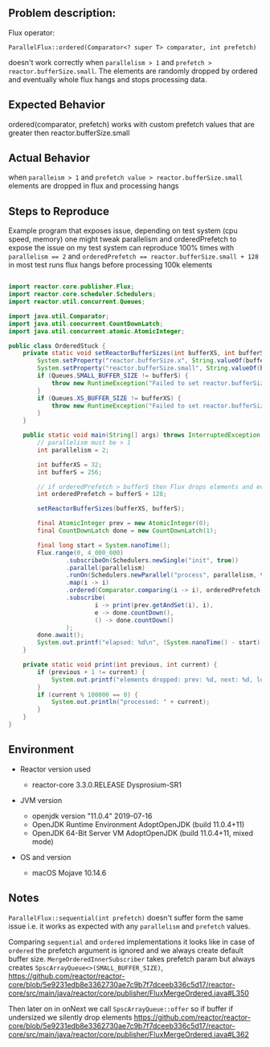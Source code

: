 ## Problem description:

Flux operator:

`ParallelFlux::ordered(Comparator<? super T> comparator, int prefetch)`

doesn't work correctly when `parallelism > 1` and `prefetch > reactor.bufferSize.small`.
The elements are randomly dropped by ordered and eventually whole flux hangs and stops processing data.


## Expected Behavior
ordered(comparator,  prefetch) works with custom prefetch values that are greater then reactor.bufferSize.small 

## Actual Behavior
when `paralleism > 1` and `prefetch value > reactor.bufferSize.small` elements are dropped in flux and processing hangs

## Steps to Reproduce

Example program that exposes issue, depending on test system (cpu speed, memory) 
one might tweak parallelism and orderedPrefetch to expose the issue on my test system
can reproduce 100% times with `parallelism == 2` and `orderedPrefetch == reactor.bufferSize.small + 128`
in most test runs flux hangs before processing 100k elements
```java

import reactor.core.publisher.Flux;
import reactor.core.scheduler.Schedulers;
import reactor.util.concurrent.Queues;

import java.util.Comparator;
import java.util.concurrent.CountDownLatch;
import java.util.concurrent.atomic.AtomicInteger;

public class OrderedStuck {
    private static void setReactorBufferSizes(int bufferXS, int bufferS) {
        System.setProperty("reactor.bufferSize.x", String.valueOf(bufferXS));
        System.setProperty("reactor.bufferSize.small", String.valueOf(bufferS));
        if (Queues.SMALL_BUFFER_SIZE != bufferS) {
            throw new RuntimeException("Failed to set reactor.bufferSize.small");
        }
        if (Queues.XS_BUFFER_SIZE != bufferXS) {
            throw new RuntimeException("Failed to set reactor.bufferSize.x");
        }
    }

    public static void main(String[] args) throws InterruptedException {
        // parallelism must be > 1
        int parallelism = 2;

        int bufferXS = 32;
        int bufferS = 256;

        // if orderedPrefetch > bufferS then Flux drops elements and eventually get stuck
        int orderedPrefetch = bufferS + 128;

        setReactorBufferSizes(bufferXS, bufferS);

        final AtomicInteger prev = new AtomicInteger(0);
        final CountDownLatch done = new CountDownLatch(1);

        final long start = System.nanoTime();
        Flux.range(0, 4_000_000)
                .subscribeOn(Schedulers.newSingle("init", true))
                .parallel(parallelism)
                .runOn(Schedulers.newParallel("process", parallelism, true))
                .map(i -> i)
                .ordered(Comparator.comparing(i -> i), orderedPrefetch)
                .subscribe(
                        i -> print(prev.getAndSet(i), i),
                        e -> done.countDown(),
                        () -> done.countDown()
                );
        done.await();
        System.out.printf("elapsed: %d\n", (System.nanoTime() - start) / 1_000_000);
    }

    private static void print(int previous, int current) {
        if (previous + 1 != current) {
            System.out.printf("elements dropped: prev: %d, next: %d, lost: %d\n", previous, current, current - previous);
        }
        if (current % 100000 == 0) {
            System.out.println("processed: " + current);
        }
    }
}

```

## Environment

* Reactor version used
  * reactor-core 3.3.0.RELEASE Dysprosium-SR1
* JVM version
  * openjdk version "11.0.4" 2019-07-16
  * OpenJDK Runtime Environment AdoptOpenJDK (build 11.0.4+11)
  * OpenJDK 64-Bit Server VM AdoptOpenJDK (build 11.0.4+11, mixed mode)

* OS and version
  * macOS Mojave 10.14.6 

## Notes
`ParallelFlux::sequential(int prefetch)` doesn't suffer form the same issue i.e. it works as expected with any `parallelism` and `prefetch` values.

Comparing `sequential` and `ordered` implementations it looks like in case of `ordered` the prefetch argument is ignored 
and we always create default buffer size.
`MergeOrderedInnerSubscriber` takes prefetch param but always creates `SpscArrayQueue<>(SMALL_BUFFER_SIZE)`,
https://github.com/reactor/reactor-core/blob/5e9231edb8e3362730ae7c9b7f7dceeb336c5d17/reactor-core/src/main/java/reactor/core/publisher/FluxMergeOrdered.java#L350

Then later on in onNext we call `SpscArrayQueue::offer` so if buffer if undersized we silently drop elements
https://github.com/reactor/reactor-core/blob/5e9231edb8e3362730ae7c9b7f7dceeb336c5d17/reactor-core/src/main/java/reactor/core/publisher/FluxMergeOrdered.java#L362

